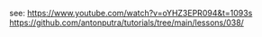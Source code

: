 

see:
    https://www.youtube.com/watch?v=oYHZ3EPR094&t=1093s
    https://github.com/antonputra/tutorials/tree/main/lessons/038/
